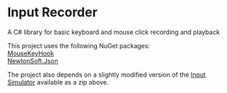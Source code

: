 # Input Recorder
A C# library for basic keyboard and mouse click recording and playback

This project uses the following NuGet packages:<br/>
[MouseKeyHook](https://www.nuget.org/packages/MouseKeyHook/)<br/>
[NewtonSoft.Json](https://www.nuget.org/packages/newtonsoft.json/)<br/>

The project also depends on a slightly modified version of the [Input Simulator](http://inputsimulator.codeplex.com/) available as a zip above.
